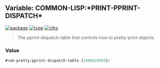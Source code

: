 ## Variable: COMMON-LISP:\*PRINT-PPRINT-DISPATCH\*
[![package](https://img.shields.io/badge/Package-COMMON--LISP-5f9ea0.svg?style=social&colorA=999999)](../) [![type](https://img.shields.io/badge/Type-Variable-5f9ea0.svg?style=social&colorA=999999)](../#variable) [![clhs](https://img.shields.io/badge/CLHS-*PRINT--PPRINT--DISPATCH*-5f9ea0.svg?style=social&colorA=999999)](http://www.lispworks.com/documentation/HyperSpec/Body/v_pr_ppr.htm) 

> The pprint-dispatch-table that controls how to pretty-print objects.

### Value
```cl
#<sb-pretty:pprint-dispatch-table {1000028693}>
```
